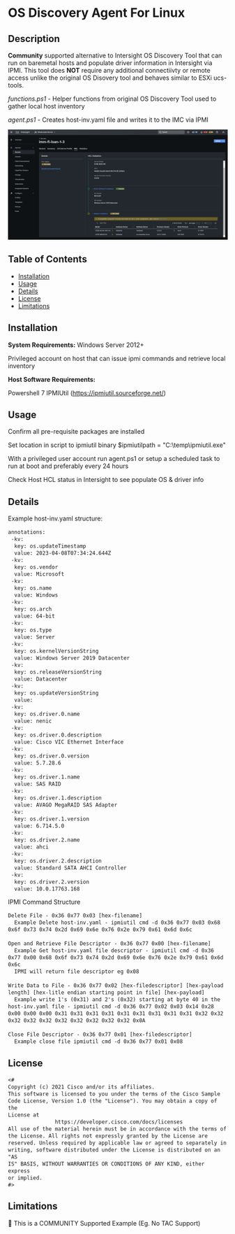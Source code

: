 # OS Discovery Agent For Linux

## Description

**Community** supported alternative to Intersight OS Discovery Tool that can run on baremetal hosts and populate driver information in Intersight via IPMI.  This tool does **NOT** require any additional connectiivty or remote access unlike the original OS Disovery tool and behaves similar to ESXi ucs-tools.

_functions.ps1_ - Helper functions from original OS Discovery Tool used to gather local host inventory

_agent.ps1_  - Creates host-inv.yaml file and writes it to the IMC via IPMI

![Example Image](Readme-example.png)

## Table of Contents

- [Installation](#installation)
- [Usage](#usage)
- [Details](#details)
- [License](#license)
- [Limitations](#limitations)

## Installation
**System Requirements:**
Windows Server 2012+

Privileged account on host that can issue ipmi commands and retrieve local inventory


**Host Software Requirements:**

Powershell 7
IPMIUtil (https://ipmiutil.sourceforge.net/)


## Usage

Confirm all pre-requisite packages are installed

Set location in script to ipmiutil binary
$ipmiutilpath = "C:\temp\ipmiutil.exe"

With a privileged user account run agent.ps1 or setup a scheduled task to run at boot and preferably every 24 hours

Check Host HCL status in Intersight to see populate OS & driver info

## Details

Example host-inv.yaml structure:
```
annotations:
 -kv:
  key: os.updateTimestamp
  value: 2023-04-08T07:34:24.644Z
 -kv:
  key: os.vendor
  value: Microsoft
 -kv:
  key: os.name
  value: Windows
 -kv:
  key: os.arch
  value: 64-bit
 -kv:
  key: os.type
  value: Server
 -kv:
  key: os.kernelVersionString
  value: Windows Server 2019 Datacenter
 -kv:
  key: os.releaseVersionString
  value: Datacenter
 -kv:
  key: os.updateVersionString
  value: 
 -kv:
  key: os.driver.0.name
  value: nenic
 -kv:
  key: os.driver.0.description
  value: Cisco VIC Ethernet Interface
 -kv:
  key: os.driver.0.version
  value: 5.7.28.6
 -kv:
  key: os.driver.1.name
  value: SAS RAID
 -kv:
  key: os.driver.1.description
  value: AVAGO MegaRAID SAS Adapter
 -kv:
  key: os.driver.1.version
  value: 6.714.5.0
 -kv:
  key: os.driver.2.name
  value: ahci
 -kv:
  key: os.driver.2.description
  value: Standard SATA AHCI Controller
 -kv:
  key: os.driver.2.version
  value: 10.0.17763.168
```

IPMI Command Structure
```
Delete File - 0x36 0x77 0x03 [hex-filename]
  Example Delete host-inv.yaml - ipmiutil cmd -d 0x36 0x77 0x03 0x68 0x6f 0x73 0x74 0x2d 0x69 0x6e 0x76 0x2e 0x79 0x61 0x6d 0x6c

Open and Retrieve File Descriptor - 0x36 0x77 0x00 [hex-filename]
  Example Get host-inv.yaml file descriptor - ipmiutil cmd -d 0x36 0x77 0x00 0x68 0x6f 0x73 0x74 0x2d 0x69 0x6e 0x76 0x2e 0x79 0x61 0x6d 0x6c
  IPMI will return file descriptor eg 0x08
 
Write Data to File - 0x36 0x77 0x02 [hex-filedescriptor] [hex-payload length] [hex-litle endian starting point in file] [hex-payload]
  Example write 1's (0x31) and 2's (0x32) starting at byte 40 in the host-inv.yaml file - ipmiutil cmd -d 0x36 0x77 0x02 0x03 0x14 0x28 0x00 0x00 0x00 0x31 0x31 0x31 0x31 0x31 0x31 0x31 0x31 0x31 0x32 0x32 0x32 0x32 0x32 0x32 0x32 0x32 0x32 0x32 0x0A
  
Close File Descriptor - 0x36 0x77 0x01 [hex-filedescriptor]
  Example close file ipmiutil cmd -d 0x36 0x77 0x01 0x08
```

## License
```
<#
Copyright (c) 2021 Cisco and/or its affiliates.
This software is licensed to you under the terms of the Cisco Sample
Code License, Version 1.0 (the "License"). You may obtain a copy of the
License at
               https://developer.cisco.com/docs/licenses
All use of the material herein must be in accordance with the terms of
the License. All rights not expressly granted by the License are
reserved. Unless required by applicable law or agreed to separately in
writing, software distributed under the License is distributed on an "AS
IS" BASIS, WITHOUT WARRANTIES OR CONDITIONS OF ANY KIND, either express
or implied.
#>
```
## Limitations

🛑 This is a COMMUNITY Supported Example (Eg. No TAC Support)

